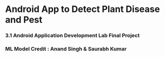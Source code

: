 # Android App to Detect Plant Disease and Pest

### 3.1 Android Application Development Lab Final Project


### ML Model Credit : Anand Singh & Saurabh Kumar
